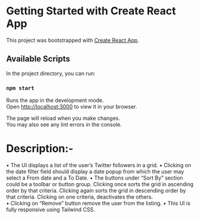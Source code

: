 # Getting Started with Create React App

This project was bootstrapped with [Create React App](https://github.com/facebook/create-react-app).

## Available Scripts

In the project directory, you can run:

### `npm start`

Runs the app in the development mode.\
Open [http://localhost:3000](http://localhost:3000) to view it in your browser.

The page will reload when you make changes.\
You may also see any lint errors in the console.

# Description:-

• The UI displays a list of the user’s Twitter followers in a grid.
• Clicking on the date filter field should display a date popup from which the user may select a From date and a To Date.
• The buttons under “Sort By” section could be a toolbar or button group. Clicking once sorts the grid in ascending order by that criteria. Clicking again sorts the grid in descending order by that criteria. Clicking on one criteria, deactivates the others.  
• Clicking on “Remove” button remove the user from the listing.
• This UI is fully responsive using Tailwind CSS.